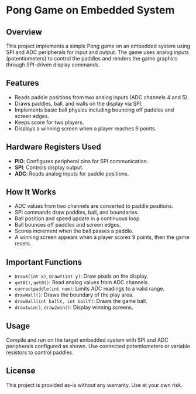 # Pong Game on Embedded System

## Overview
This project implements a simple Pong game on an embedded system using SPI and ADC peripherals for input and output. The game uses analog inputs (potentiometers) to control the paddles and renders the game graphics through SPI-driven display commands.

## Features
- Reads paddle positions from two analog inputs (ADC channels 4 and 5).
- Draws paddles, ball, and walls on the display via SPI.
- Implements basic ball physics including bouncing off paddles and screen edges.
- Keeps score for two players.
- Displays a winning screen when a player reaches 9 points.

## Hardware Registers Used
- **PIO**: Configures peripheral pins for SPI communication.
- **SPI**: Controls display output.
- **ADC**: Reads analog inputs for paddle positions.

## How It Works
- ADC values from two channels are converted to paddle positions.
- SPI commands draw paddles, ball, and boundaries.
- Ball position and speed update in a continuous loop.
- Ball bounces off paddles and screen edges.
- Scores increment when the ball passes a paddle.
- A winning screen appears when a player scores 9 points, then the game resets.

## Important Functions
- `DrawX(int x)`, `DrawY(int y)`: Draw pixels on the display.
- `getA()`, `getB()`: Read analog values from ADC channels.
- `correctpaddle(int num)`: Limits ADC readings to a valid range.
- `drawWall()`: Draws the boundary of the play area.
- `drawBall(int ballX, int ballY)`: Draws the game ball.
- `draw1win()`, `draw2win()`: Display winning screens.

## Usage
Compile and run on the target embedded system with SPI and ADC peripherals configured as shown. Use connected potentiometers or variable resistors to control paddles.

## License
This project is provided as-is without any warranty. Use at your own risk.

